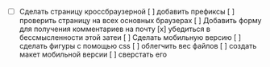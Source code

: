 - [ ] Сделать страницу кроссбраузерной
[ ] добавить префиксы
[ ] проверить страницу на всех основных браузерах
[ ] Добавить форму для получения комментариев на почту
[x] убедиться в бессмысленности этой затеи
[ ] Сделать мобильную версию
[ ] сделать фигуры с помощью css
[ ] облегчить вес файлов
[ ] создать макет мобильной версии
[ ] сверстать его
